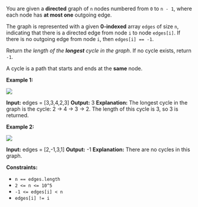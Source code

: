 
You are given a  **directed**  graph of  `n`  nodes numbered from  `0`  to  `n - 1`, where each node has  **at most one**  outgoing edge.

The graph is represented with a given  **0-indexed**  array  `edges`  of size  `n`, indicating that there is a directed edge from node  `i`  to node  `edges[i]`. If there is no outgoing edge from node  `i`, then  `edges[i] == -1`.

Return  _the length of the  **longest**  cycle in the graph_. If no cycle exists, return  `-1`.

A cycle is a path that starts and ends at the  **same**  node.

**Example 1:**

![](https://assets.leetcode.com/uploads/2022/06/08/graph4drawio-5.png)

**Input:** edges = [3,3,4,2,3]
**Output:** 3
**Explanation:** The longest cycle in the graph is the cycle: 2 -> 4 -> 3 -> 2.
The length of this cycle is 3, so 3 is returned.

**Example 2:**

![](https://assets.leetcode.com/uploads/2022/06/07/graph4drawio-1.png)

**Input:** edges = [2,-1,3,1]
**Output:** -1
**Explanation:** There are no cycles in this graph.

**Constraints:**

-   `n == edges.length`
-   `2 <= n <= 10^5`
-   `-1 <= edges[i] < n`
-   `edges[i] != i`